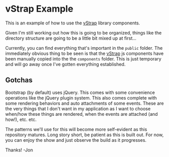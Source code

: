 # vStrap Example

This is an example of how to use the [vStrap](https://github.com/infolock/vstrap) library components.

Given I'm still working out how this is going to be organized, things like the directory structure are going to be a little bit mixed up at first...

Currently, you can find everything that's important in the `public` folder.  The immediately obvious thing to be seen is that the [vStrap](https://github.com/infolock/vstrap) js components have been manually copied into the the `components` folder.  This is just temporary and will go away once I've gotten everything established.

## Gotchas
Bootstrap (by default) uses jQuery.  This comes with some convenience operations like the jQuery plugin system.  This also comes complete with some rendering behaviors and auto attachments of some events.   These are the very things that I don't want in my application as I want to choose when/how these things are rendered, when the events are attached (and how!), etc. etc.

The patterns we'll use for this will become more self-evident as this repository matures.  Long story short, be patient as this is built out.  For now, you can enjoy the show and just observe the build as it progresses.

Thanks!
-Jon
